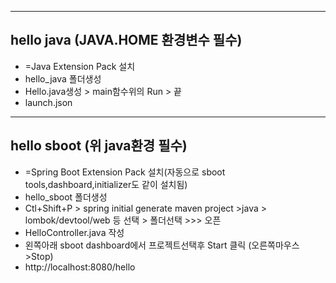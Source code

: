 --------------------------------------------------------------------------------------
hello java (JAVA.HOME 환경변수 필수)
---
- 	=Java Extension Pack 설치
- 	hello_java 폴더생성
-	Hello.java생성 > main함수위의 Run > 끝
-	launch.json

--------------------------------------------------------------------------------------
hello sboot (위 java환경 필수)
---
-	=Spring Boot Extension Pack 설치(자동으로 sboot tools,dashboard,initializer도 같이 설치됨)
-	hello_sboot 폴더생성
-	Ctl+Shift+P > spring initial generate maven project >java > lombok/devtool/web 등 선택 > 폴더선택 >>> 오픈
-	HelloController.java 작성 
-	왼쪽아래 sboot dashboard에서 프로젝트선택후 Start 클릭 (오른쪽마우스>Stop)
-	http://localhost:8080/hello
